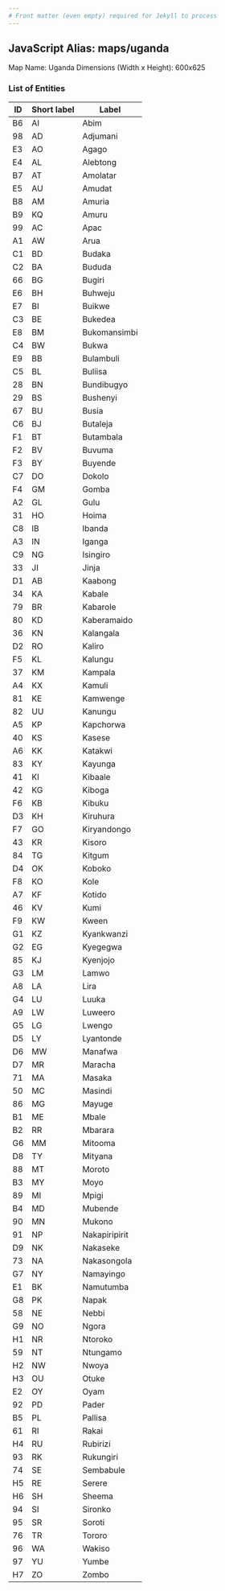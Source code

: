 ```yaml
---
# Front matter (even empty) required for Jekyll to process
---
```


## JavaScript Alias: maps/uganda

Map Name: Uganda
Dimensions (Width x Height): 600x625

### List of Entities

| ID  | Short label | Label         |
| --- | ----------- | ------------- |
| B6  | AI          | Abim          |
| 98  | AD          | Adjumani      |
| E3  | AO          | Agago         |
| E4  | AL          | Alebtong      |
| B7  | AT          | Amolatar      |
| E5  | AU          | Amudat        |
| B8  | AM          | Amuria        |
| B9  | KQ          | Amuru         |
| 99  | AC          | Apac          |
| A1  | AW          | Arua          |
| C1  | BD          | Budaka        |
| C2  | BA          | Bududa        |
| 66  | BG          | Bugiri        |
| E6  | BH          | Buhweju       |
| E7  | BI          | Buikwe        |
| C3  | BE          | Bukedea       |
| E8  | BM          | Bukomansimbi  |
| C4  | BW          | Bukwa         |
| E9  | BB          | Bulambuli     |
| C5  | BL          | Buliisa       |
| 28  | BN          | Bundibugyo    |
| 29  | BS          | Bushenyi      |
| 67  | BU          | Busia         |
| C6  | BJ          | Butaleja      |
| F1  | BT          | Butambala     |
| F2  | BV          | Buvuma        |
| F3  | BY          | Buyende       |
| C7  | DO          | Dokolo        |
| F4  | GM          | Gomba         |
| A2  | GL          | Gulu          |
| 31  | HO          | Hoima         |
| C8  | IB          | Ibanda        |
| A3  | IN          | Iganga        |
| C9  | NG          | Isingiro      |
| 33  | JI          | Jinja         |
| D1  | AB          | Kaabong       |
| 34  | KA          | Kabale        |
| 79  | BR          | Kabarole      |
| 80  | KD          | Kaberamaido   |
| 36  | KN          | Kalangala     |
| D2  | RO          | Kaliro        |
| F5  | KL          | Kalungu       |
| 37  | KM          | Kampala       |
| A4  | KX          | Kamuli        |
| 81  | KE          | Kamwenge      |
| 82  | UU          | Kanungu       |
| A5  | KP          | Kapchorwa     |
| 40  | KS          | Kasese        |
| A6  | KK          | Katakwi       |
| 83  | KY          | Kayunga       |
| 41  | KI          | Kibaale       |
| 42  | KG          | Kiboga        |
| F6  | KB          | Kibuku        |
| D3  | KH          | Kiruhura      |
| F7  | GO          | Kiryandongo   |
| 43  | KR          | Kisoro        |
| 84  | TG          | Kitgum        |
| D4  | OK          | Koboko        |
| F8  | KO          | Kole          |
| A7  | KF          | Kotido        |
| 46  | KV          | Kumi          |
| F9  | KW          | Kween         |
| G1  | KZ          | Kyankwanzi    |
| G2  | EG          | Kyegegwa      |
| 85  | KJ          | Kyenjojo      |
| G3  | LM          | Lamwo         |
| A8  | LA          | Lira          |
| G4  | LU          | Luuka         |
| A9  | LW          | Luweero       |
| G5  | LG          | Lwengo        |
| D5  | LY          | Lyantonde     |
| D6  | MW          | Manafwa       |
| D7  | MR          | Maracha       |
| 71  | MA          | Masaka        |
| 50  | MC          | Masindi       |
| 86  | MG          | Mayuge        |
| B1  | ME          | Mbale         |
| B2  | RR          | Mbarara       |
| G6  | MM          | Mitooma       |
| D8  | TY          | Mityana       |
| 88  | MT          | Moroto        |
| B3  | MY          | Moyo          |
| 89  | MI          | Mpigi         |
| B4  | MD          | Mubende       |
| 90  | MN          | Mukono        |
| 91  | NP          | Nakapiripirit |
| D9  | NK          | Nakaseke      |
| 73  | NA          | Nakasongola   |
| G7  | NY          | Namayingo     |
| E1  | BK          | Namutumba     |
| G8  | PK          | Napak         |
| 58  | NE          | Nebbi         |
| G9  | NO          | Ngora         |
| H1  | NR          | Ntoroko       |
| 59  | NT          | Ntungamo      |
| H2  | NW          | Nwoya         |
| H3  | OU          | Otuke         |
| E2  | OY          | Oyam          |
| 92  | PD          | Pader         |
| B5  | PL          | Pallisa       |
| 61  | RI          | Rakai         |
| H4  | RU          | Rubirizi      |
| 93  | RK          | Rukungiri     |
| 74  | SE          | Sembabule     |
| H5  | RE          | Serere        |
| H6  | SH          | Sheema        |
| 94  | SI          | Sironko       |
| 95  | SR          | Soroti        |
| 76  | TR          | Tororo        |
| 96  | WA          | Wakiso        |
| 97  | YU          | Yumbe         |
| H7  | ZO          | Zombo         |

